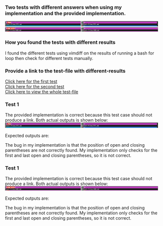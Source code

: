 ### Two tests with different answers when using my implementation and the provided implementation.
![](labreport5Test1.png)
![](labreport5Test2.png)

### How you found the tests with different results
I found the different tests using vimdiff on the results of running a bash for loop then check for different tests manually.

### Provide a link to the test-file with different-results
[Click here for the first test](https://github.com/nidhidhamnani/markdown-parser/blob/main/test-files/371.html.test) <br>
[Click here for the second test](https://github.com/nidhidhamnani/markdown-parser/blob/main/test-files/488.html.test) <br>
[Click here to view the whole test-file](https://github.com/nidhidhamnani/markdown-parser/tree/main/test-files) <br>

### Test 1
The provided implementation is correct because this test case should not produce a link.
Both actual outputs is shown below:
![](labreport5Test1.png)

Expected outputs are:

The bug in my implementation is that the position of open and closing parentheses are not correctly found. My implementation only checks for the first and last open and closing parentheses, so it is not correct. 

### Test 1
The provided implementation is correct because this test case should not produce a link.
Both actual outputs is shown below:
![](labreport5Test2.png)

Expected outputs are:

The bug in my implementation is that the position of open and closing parentheses are not correctly found. My implementation only checks for the first and last open and closing parentheses, so it is not correct. 





